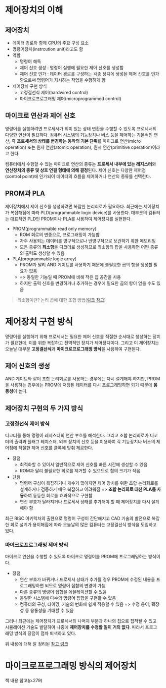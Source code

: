 # 제어장치의 이해

## 제어장치

- 데이터 경로와 함께 CPU의 주요 구성 요소
- 명령어장치(instrcution unit)라고도 함
- 역할
  - 명령어 해독
  - 제어 신호 생성 : 명령어 실행에 필요한 제어 신호를 생성함
  - 제어 신호 인가 : 데이터 경로를 구성하는 각종 장치에 생성된 제어 신호를 인가함으로써 명령어가 지시하는 작업을 수행하게 함
- 제어장치 구현 방식
  - 고정결선식 제어(hardwired control)
  - 마이크로프로그래밍 제어(microprogrammed control)

## 마이크로 연산과 제어 신호

명령어를 실행하려면 프로세서가 의미 있는 상태 변환을 수행할 수 있도록 프로세서의 다양한 연산이 필요하다. 컴퓨터 시스템의 기능장치나 버스 등을 제어하는 기본적인 연산, 즉 **프로세서의 상태를 변경하는 동작의 기본 단위**를 마이크로 연산(micro operation) 또는 원자 연산(atomic operation), 원시 연산(primitive operation)이라고 한다.

컴퓨터에서 수행할 수 있는 마이크로 연산의 종류는 **프로세서 내부에 있는 레지스터**와 **연산장치의 종류 및 상호 연결 형태에 의해 결정**된다. 제어 신호는 다양한 제어점(control point)에 인가되어 데이터의 흐름을 제어하거나 연산의 종류를 선택한다.

## PROM과 PLA

제어장치에서 제어 신호를 생성하려면 복잡한 논리회로가 필요하다. 최근에는 제어장치가 복잡해짐에 따라 PLD(programmable logic device)를 사용한다. 대부분의 컴퓨터는 대표적인 PLD인 PROM이나 PLA를 사용하여 제어장치를 실현한다.

- PROM(programmable read only memory)
  - ROM 회로의 변종으로, 프로그래밍이 가능함
  - 자주 사용되는 데이터를 영구적으로나 반영구적으로 보관하기 위한 메모리임
  - 모든 종류의 **최소항**을 디코더로 생성하므로 최소항의 합을 사용하면 어떤 종류의 출력도 생성할 수 있음
- PLA(programmable logic array)
  - PROM과 달리 AND 게이트를 사용하기 때문에 불필요한 곱의 항을 생성할 필요가 없음
  - => 동일한 기능일 때 PROM에 비해 작은 칩 공간을 사용
  - 하지만 출력 신호를 변경하거나 추가하는 경우에 필요한 곱의 항이 없을 수도 있음

> 최소항이란? 논리 곱에 대한 조합 방법([링크 참고](https://thrillfighter.tistory.com/228))


# 제어장치 구현 방식

명령어를 실행하기 위해 프로세서는 필요한 제어 신호를 적절한 순서대로 생성하는 장치가 필요한데, 이를 위한 복잡하고 전역적인 장치가 제어장치이다. 그리고 이 제어장치는 오늘날 대부분 **고정결선식**과 **마이크로프로그래밍 방식**을 사용하여 구현된다.

## 제어 신호의 생성

AND 게이트와 같이 조합 논리회로를 사용하는 경우에는 다시 설계해야 하지만, PROM을 사용하는 경우에는 PROM에 저장된 데이터를 다시 프로그래밍하면 되기 때문에 **융통성**이 높다.

## 제어장치 구현의 두 가지 방식

### 고정결선식 제어 방식

디코더를 통해 명령어 레지스터의 연산 부호를 해석한다. 그리고 조합 논리회로가 디코더의 출력과 플래그 레지스터, 외부 장치의 신호 등을 이용하여 각 기능장치나 버스의 제어점에 적절한 제어 신호를 클록에 맞춰 제공한다.

- 장점
  - 최적화할 수 있어서 일반적으로 제어 신호를 빠른 시간에 생성할 수 있음
  - ROM과 달리 불필요한 회로를 제거할 수 있으므로 칩의 크기가 작음
- 단점
  - 명령어 구성이 복잡하거나 개수가 많아지면 제어 장치를 위한 조합 논리회로를 설계하거나 검증하기 매우 복잡하고 어려워짐 => **조합 논리회로 대신 PLA를 사용**하여 동등한 회로를 효과적으로 구현함
  - 연산 부호가 달라지거나 프로세서 상태를 추가해야 할 때 제어장치를 다시 설계해야 함

최근 RISC 아키텍처의 출현으로 명령어 구성이 간단해지고 CAD 기술의 발전으로 복잡한 회로 설계가 용이해짐에 따라 오늘날의 많은 컴퓨터는 고정결선식 방식을 도입하고 있다.

### 마이크로프로그래밍 제어 방식

마이크로 연산을 수행할 수 있도록 마이크로 명령어를 PROM에 프로그래밍하는 방식이다.

- 장점
  - 연산 부호가 바뀌거나 프로세서 상태가 추가될 경우 PROM에 수정된 내용을 프로그래밍하면 되므로 명령어 집합의 변경이 가능
  - 다른 종류의 명령어 집합을 에뮬레이션할 수 있음
  - 동일한 시스템에 다수의 명령어 집합을 구현할 수 있음
  - 컴퓨터의 구성, 타이밍, 기술의 변화에 쉽게 적응할 수 있음
=> 수정 용이, 확장성 등 융통성을 기대할 수 있음

그러나 최근에는 제어장치가 프로세서의 나머지 부분과 하나의 칩으로 집적될 수 있고 시뮬레이션 기술도 발달하여 나중에 **제어장치를 수정할 일이 거의 없다**. 따라서 프로그래밍 방식의 장점이 점차 퇴색하고 있다.


위 내용에 대해 잘 정리된 [참고 링크](http://cafe.daum.net/_c21_/bbs_search_read?grpid=1Iply&fldid=Hsaf&datanum=288)


# 마이크로프로그래밍 방식의 제어장치

책 내용 참고(p.279)